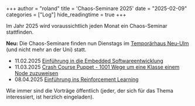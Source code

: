 +++
author = "roland"
title = 'Chaos-Seminare 2025'
date = "2025-02-09"
categories = ["Log"]
hide_readingtime = true
+++

Im Jahr 2025 wird voraussichtlich jeden Monat ein Chaos-Seminar
stattfinden.

**Neu:** Die Chaos-Seminare finden nun Dienstags im [Temporärhaus Neu-Ulm](/contact/index.html#temporärhaus-neu-ulm)
(und nicht mehr an der Uni) statt.

- 11.02.2025 [Einführung in die Embedded Softwareentwicklung](/ccc/chaosseminar/2025_02_embedded-software-entwicklung/)
- 11.03.2025 [Crash Course Puppet - 1001 Wege um eine Klasse einem Node zuzuweisen](/ccc/chaosseminar/2025_03_puppet/)
- 08.04.2025 [Einführung ins Reinforcement Learning](/ccc/chaosseminar/2025_04_reinvorcement-learning/)

Wie immer sind die Vorträge öffentlich (jeder, der sich für das Thema
interessiert, ist herzlich eingeladen).

